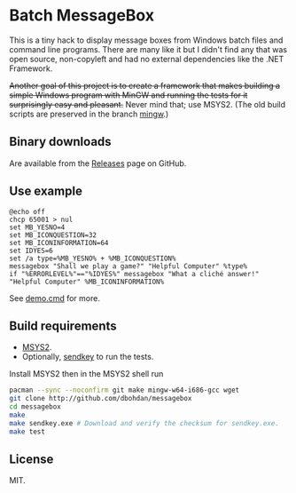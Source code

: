 # Batch MessageBox

This is a tiny hack to display message boxes from Windows batch files and
command line programs. There are many like it but I didn't find any that was
open source, non-copyleft and had no external dependencies like the .NET
Framework.

<s>Another goal of this project is to create a framework that makes building
a simple Windows program with MinGW and running the tests for it surprisingly
easy and pleasant.</s> Never mind that; use MSYS2. (The old build scripts are
preserved in the branch
[mingw](https://github.com/dbohdan/messagebox/tree/mingw).)

## Binary downloads

Are available from the
[Releases](https://github.com/dbohdan/messagebox/releases) page on GitHub.

## Use example

```batch
@echo off
chcp 65001 > nul
set MB_YESNO=4
set MB_ICONQUESTION=32
set MB_ICONINFORMATION=64
set IDYES=6
set /a type=%MB_YESNO% + %MB_ICONQUESTION%
messagebox "Shall we play a game?" "Helpful Computer" %type%
if "%ERRORLEVEL%"=="%IDYES%" messagebox "What a cliché answer!" "Helpful Computer" %MB_ICONINFORMATION%
```

See [demo.cmd](./demo.cmd) for more.

## Build requirements

* [MSYS2](https://msys2.github.io/).
* Optionally, [sendkey](http://www.f2ko.de/en/cmd.php) to run the tests.

Install MSYS2 then in the MSYS2 shell run

```sh
pacman --sync --noconfirm git make mingw-w64-i686-gcc wget
git clone http://github.com/dbohdan/messagebox
cd messagebox
make
make sendkey.exe # Download and verify the checksum for sendkey.exe.
make test
```

## License

MIT.
